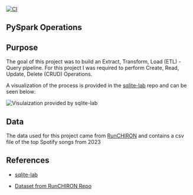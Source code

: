 [![CI](https://github.com/nogibjj/Alex_Ackerman_Mini_Project_10_PySpark/actions/workflows/cicd.yml/badge.svg)](https://github.com/nogibjj/Alex_Ackerman_Mini_Project_10_PySpark/actions/workflows/cicd.yml)

## PySpark Operations

## Purpose

The goal of this project was to build an Extract, Transform, Load (ETL) - Query pipeline. For this project I was required to perform Create, Read, Update, Delete (CRUD) Operations.

A visualization of the process is provided in the [sqlite-lab](https://github.com/nogibjj/sqlite-lab/tree/main) repo and can be seen below:

![Visulaization provided by sqlite-lab](ETL_w_SQLite.png)

## Data

The data used for this project came from [RunCHIRON](https://github.com/RunCHIRON/dataset) and contains a csv file of the top Spotify songs from 2023

## References

- [sqlite-lab](https://github.com/nogibjj/sqlite-lab/tree/main)

- [Dataset from RunCHIRON Repo](https://github.com/RunCHIRON/dataset)

